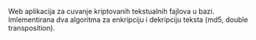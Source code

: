 Web aplikacija za cuvanje kriptovanih tekstualnih fajlova u bazi. Imlementirana dva algoritma za enkripciju i dekripciju teksta (md5, double transposition).
